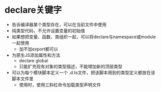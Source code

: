 # declare关键字
- 告诉编译器某个类型存在，可以在当前文件中使用
- 纯类型代码，不允许设置变量的初始值
- 如果想把变量、函数、类组织一起，可以将declare与namespace或module一起使用
  - 加不加export都可以
- 为原生JS添加属性和方法
  - declare global
  - 只能扩充现有对象的类型描述，不能增加新的顶层类型 
- 可以为每个模块脚本定义一个 .d.ts文件，把该脚本用到的类型定义都放在该脚本文件里
  - 使用时，使用三斜杠命令加载类型声明文件